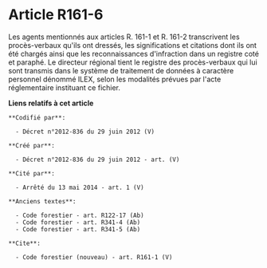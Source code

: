 # Article R161-6

Les agents mentionnés aux articles R. 161-1 et R. 161-2 transcrivent les procès-verbaux qu'ils ont dressés, les
significations et citations dont ils ont été chargés ainsi que les reconnaissances d'infraction dans un registre coté et
paraphé. Le directeur régional tient le registre des procès-verbaux qui lui sont transmis dans le système de traitement de
données à caractère personnel dénommé ILEX, selon les modalités prévues par l'acte réglementaire instituant ce fichier.

**Liens relatifs à cet article**

	**Codifié par**:

	  - Décret n°2012-836 du 29 juin 2012 (V)

	**Créé par**:

	  - Décret n°2012-836 du 29 juin 2012 - art. (V)

	**Cité par**:

	  - Arrêté du 13 mai 2014 - art. 1 (V)

	**Anciens textes**:

	  - Code forestier - art. R122-17 (Ab)
	  - Code forestier - art. R341-4 (Ab)
	  - Code forestier - art. R341-5 (Ab)

	**Cite**:

	  - Code forestier (nouveau) - art. R161-1 (V)
